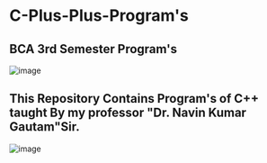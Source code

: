 # C-Plus-Plus-Program's

## BCA 3rd Semester Program's

![image](https://user-images.githubusercontent.com/77437944/180926674-442e2710-75d5-431f-a6d8-a2e26e82314e.png)

## This Repository Contains Program's of C++ taught By my professor "Dr. Navin Kumar Gautam"Sir.

![image](https://user-images.githubusercontent.com/77437944/180928715-7f33b309-8add-47a9-9eeb-d2e163bc6da4.png)
